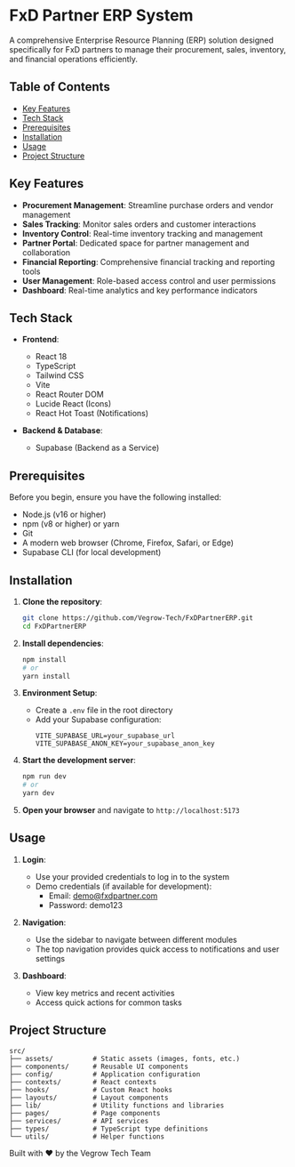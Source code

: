 # FxD Partner ERP System

A comprehensive Enterprise Resource Planning (ERP) solution designed specifically for FxD partners to manage their procurement, sales, inventory, and financial operations efficiently.

## Table of Contents
- [Key Features](#key-features)
- [Tech Stack](#tech-stack)
- [Prerequisites](#prerequisites)
- [Installation](#installation)
- [Usage](#usage)
- [Project Structure](#project-structure)

## Key Features

- **Procurement Management**: Streamline purchase orders and vendor management
- **Sales Tracking**: Monitor sales orders and customer interactions
- **Inventory Control**: Real-time inventory tracking and management
- **Partner Portal**: Dedicated space for partner management and collaboration
- **Financial Reporting**: Comprehensive financial tracking and reporting tools
- **User Management**: Role-based access control and user permissions
- **Dashboard**: Real-time analytics and key performance indicators

## Tech Stack

- **Frontend**: 
  - React 18
  - TypeScript
  - Tailwind CSS
  - Vite
  - React Router DOM
  - Lucide React (Icons)
  - React Hot Toast (Notifications)

- **Backend & Database**:
  - Supabase (Backend as a Service)

## Prerequisites

Before you begin, ensure you have the following installed:

- Node.js (v16 or higher)
- npm (v8 or higher) or yarn
- Git
- A modern web browser (Chrome, Firefox, Safari, or Edge)
- Supabase CLI (for local development)

## Installation

1. **Clone the repository**:
   ```bash
   git clone https://github.com/Vegrow-Tech/FxDPartnerERP.git
   cd FxDPartnerERP
   ```

2. **Install dependencies**:
   ```bash
   npm install
   # or
   yarn install
   ```

3. **Environment Setup**:
   - Create a `.env` file in the root directory
   - Add your Supabase configuration:
     ```
     VITE_SUPABASE_URL=your_supabase_url
     VITE_SUPABASE_ANON_KEY=your_supabase_anon_key
     ```

4. **Start the development server**:
   ```bash
   npm run dev
   # or
   yarn dev
   ```

5. **Open your browser** and navigate to `http://localhost:5173`

## Usage

1. **Login**:
   - Use your provided credentials to log in to the system
   - Demo credentials (if available for development):
     - Email: demo@fxdpartner.com
     - Password: demo123

2. **Navigation**:
   - Use the sidebar to navigate between different modules
   - The top navigation provides quick access to notifications and user settings

3. **Dashboard**:
   - View key metrics and recent activities
   - Access quick actions for common tasks

## Project Structure

```
src/
├── assets/          # Static assets (images, fonts, etc.)
├── components/      # Reusable UI components
├── config/          # Application configuration
├── contexts/        # React contexts
├── hooks/           # Custom React hooks
├── layouts/         # Layout components
├── lib/             # Utility functions and libraries
├── pages/           # Page components
├── services/        # API services
├── types/           # TypeScript type definitions
└── utils/           # Helper functions
```



Built with ❤️ by the Vegrow Tech Team
